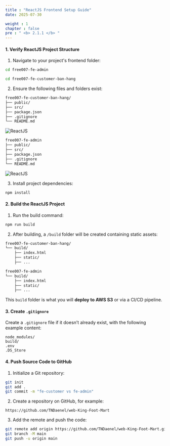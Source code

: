 ```yaml
---
title : "ReactJS Frontend Setup Guide"
date: 2025-07-30

weight : 1
chapter : false
pre : " <b> 2.1.1 </b> "
---
```



#### 1. Verify ReactJS Project Structure

1. Navigate to your project's frontend folder:

```bash
cd free007-fe-admin
```
```bash
cd free007-fe-customer-ban-hang
```
2. Ensure the following files and folders exist:

```bash
free007-fe-customer-ban-hang/
├── public/
├── src/
├── package.json
├── .gitignore
└── README.md
```

![ReactJS](/images/2.prerequisite/FE-customer.png)



```bash
free007-fe-admin
├── public/
├── src/
├── package.json
├── .gitignore
└── README.md
```

![ReactJS](/images/2.prerequisite/FE-admin.png)

3. Install project dependencies:

```bash
npm install
```

#### 2. Build the ReactJS Project

1. Run the build command:

```bash
npm run build
```

2. After building, a `/build` folder will be created containing static assets:

```bash
free007-fe-customer-ban-hang/
└── build/
    ├── index.html
    ├── static/
    ├── ...
```
```bash
free007-fe-admin
└── build/
    ├── index.html
    ├── static/
    ├── ...
```

This `build` folder is what you will **deploy to AWS S3** or via a CI/CD pipeline.


 #### 3. Create `.gitignore`

Create a `.gitignore` file if it doesn’t already exist, with the following example content:

```
node_modules/
build/
.env
.DS_Store
```


#### 4. Push Source Code to GitHub

1. Initialize a Git repository:

```bash
git init
git add .
git commit -m "fe-customer vs fe-admin"
```

2. Create a repository on GitHub, for example:

```
https://github.com/TNDaenel/web-King-Foot-Mart

```

3. Add the remote and push the code:

```bash
git remote add origin https://github.com/TNDaenel/web-King-Foot-Mart.git
git branch -M main
git push -u origin main
```

